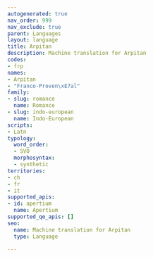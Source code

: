 ```yaml
---
autogenerated: true
nav_order: 999
nav_exclude: true
parent: Languages
layout: language
title: Arpitan
description: Machine translation for Arpitan
codes:
- frp
names:
- Arpitan
- "Franco-Proven\xE7al"
family:
- slug: romance
  name: Romance
- slug: indo-european
  name: Indo-European
scripts:
- Latn
typology:
  word_order:
  - SVO
  morphosyntax:
  - synthetic
territories:
- ch
- fr
- it
supported_apis:
- id: apertium
  name: Apertium
supported_qe_apis: []
seo:
  name: Machine translation for Arpitan
  type: Language

---
```


